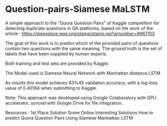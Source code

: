 # Question-pairs-Siamese MaLSTM

A simple approach to the "Quora Question Pairs" of Kaggle competition for detecting duplicate questions in QA platforms, based on the work of the article : https://ieeexplore.ieee.org/stamp/stamp.jsp?arnumber=8967103

The goal of this work is to predict which of the provided pairs of questions contain two questions with the same meaning. The ground truth is the set of labels that have been supplied by human experts.

Both training and test sets are provided by Kaggle.

The Model used is Siamese Neural Network with Manhattan distance LSTM

As results this model achieves 83%45 validation accuracy, with a log-loss value of 0.40184 when submitting to Kaggle.

Note: This approach was developed using Google Colaboratory with GPU accelerator, synced with Google Drive for file integration.


Resources :
1st Place Solution
Some Online Interesting Solutions
How to predict Quora Question Pairs Using Siamese Manhattan LSTM
